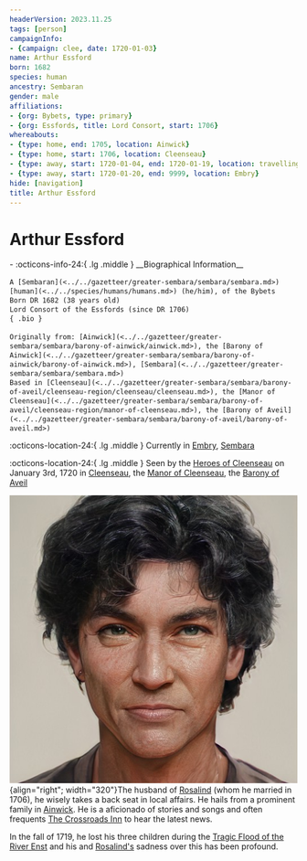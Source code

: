 ```yaml
---
headerVersion: 2023.11.25
tags: [person]
campaignInfo:
- {campaign: clee, date: 1720-01-03}
name: Arthur Essford
born: 1682
species: human
ancestry: Sembaran
gender: male
affiliations:
- {org: Bybets, type: primary}
- {org: Essfords, title: Lord Consort, start: 1706}
whereabouts:
- {type: home, end: 1705, location: Ainwick}
- {type: home, start: 1706, location: Cleenseau}
- {type: away, start: 1720-01-04, end: 1720-01-19, location: travelling to Embry}
- {type: away, start: 1720-01-20, end: 9999, location: Embry}
hide: [navigation]
title: Arthur Essford
---
```

# Arthur Essford
<div class="grid cards ext-narrow-margin ext-one-column" markdown>
- :octicons-info-24:{ .lg .middle } __Biographical Information__

    A [Sembaran](<../../gazetteer/greater-sembara/sembara/sembara.md>) [human](<../../species/humans/humans.md>) (he/him), of the Bybets  
    Born DR 1682 (38 years old)  
    Lord Consort of the Essfords (since DR 1706)  
    { .bio }

    Originally from: [Ainwick](<../../gazetteer/greater-sembara/sembara/barony-of-ainwick/ainwick.md>), the [Barony of Ainwick](<../../gazetteer/greater-sembara/sembara/barony-of-ainwick/barony-of-ainwick.md>), [Sembara](<../../gazetteer/greater-sembara/sembara/sembara.md>)
    Based in [Cleenseau](<../../gazetteer/greater-sembara/sembara/barony-of-aveil/cleenseau-region/cleenseau/cleenseau.md>), the [Manor of Cleenseau](<../../gazetteer/greater-sembara/sembara/barony-of-aveil/cleenseau-region/manor-of-cleenseau.md>), the [Barony of Aveil](<../../gazetteer/greater-sembara/sembara/barony-of-aveil/barony-of-aveil.md>)
</div>

:octicons-location-24:{ .lg .middle } Currently in [Embry](<../../gazetteer/greater-sembara/sembara/heartlands/embry.md>), [Sembara](<../../gazetteer/greater-sembara/sembara/sembara.md>)



:octicons-location-24:{ .lg .middle } Seen by the [Heroes of Cleenseau](<../pcs/cleenseau/heroes-of-cleenseau.md>) on January 3rd, 1720 in [Cleenseau](<../../gazetteer/greater-sembara/sembara/barony-of-aveil/cleenseau-region/cleenseau/cleenseau.md>), the [Manor of Cleenseau](<../../gazetteer/greater-sembara/sembara/barony-of-aveil/cleenseau-region/manor-of-cleenseau.md>), the [Barony of Aveil](<../../gazetteer/greater-sembara/sembara/barony-of-aveil/barony-of-aveil.md>)  


![Arthur Bybet Portrait](../../assets/arthur-bybet-portrait.png){align="right"; width="320"}The husband of [Rosalind](<./rosalind-essford.md>) (whom he married in 1706), he wisely takes a back seat in local affairs. He hails from a prominent family in [Ainwick](<../../gazetteer/greater-sembara/sembara/barony-of-ainwick/ainwick.md>). He is a aficionado of stories and songs and often frequents [The Crossroads Inn](<../../gazetteer/greater-sembara/sembara/barony-of-aveil/cleenseau-region/cleenseau/the-crossroads-inn.md>) to hear the latest news.

In the fall of 1719, he lost his three children during the [Tragic Flood of the River Enst](<../../events/1700s/1719/10/tragic-flood-of-the-river-enst.md>) and his and [Rosalind's](<./rosalind-essford.md>) sadness over this has been profound. 

